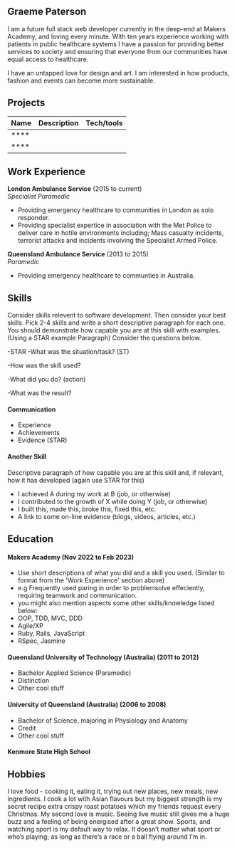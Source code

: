 ## Graeme Paterson

I am a future full stack web developer currently in the deep-end at Makers Academy, and loving every minute. With ten years experience working with patients in public healthcare systems I have a passion for providing better services to society and ensuring that everyone from our communities have equal access to healthcare.

I have an untapped love for design and art. I am interested in how products, fashion and events can become more sustainable.


## Projects

| Name                         | Description       | Tech/tools        |
| ---------------------------- | ----------------- | ----------------- |
| ****                         |                   |                   |
| ****                         |                   |                   |

## Work Experience

**London Ambulance Service** (2015 to current)  
_Specialist Paramedic_

- Providing emergency healthcare to communities in London as solo responder.
- Providing specialist expertice in association with the Met Police to deliver care in hotile environments including; Mass            casualty incidents, terrorist attacks and incidents involving the Specialist Armed Police.

**Queensland Ambulance Service** (2013 to 2015)  
_Paramedic_

- Providing emergency healthcare to communties in Australia.

## Skills

Consider skills relevent to software development. Then consider your best skills. Pick 2-4 skills and write a short descriptive paragraph for each one. You should demonstrate how capable you are at this skill with examples.
(Using a STAR example Paragraph) Consider the questions below.

-STAR
-What was the situation/task? (ST)

-How was the skill used?

-What did you do? (action)

-What was the result?


#### Communication

- Experience
- Achievements
- Evidence (STAR)

#### Another Skill

Descriptive paragraph of how capable you are at this skill and, if relevant, how it has developed (again use STAR for this)

- I achieved A during my work at B (job, or otherwise)
- I contributed to the growth of X while doing Y (job, or otherwise)
- I built this, made this, broke this, fixed this, etc.
- A link to some on-line evidence (blogs, videos, articles, etc.)

## Education

#### Makers Academy (Nov 2022 to Feb 2023)
- Use short descriptions of what you did and a skill you used. (Similar to format from the 'Work Experience' section above)
- e.g Frequently used paring in order to problemsolve effeciently, requiring teamwork and communication.
- you might also mention aspects some other skills/knowledge listed below: 
- OOP, TDD, MVC, DDD
- Agile/XP
- Ruby, Rails, JavaScript
- RSpec, Jasmine

#### Queensland University of Technology (Australia) (2011 to 2012)

- Bachelor Applied Science (Paramedic)
- Distinction
- Other cool stuff

#### University of Queensland (Australia) (2006 to 2008)

- Bachelor of Science, majoring in Physiology and Anatomy
- Credit
- Other cool stuff

#### Kenmore State High School



## Hobbies

I love food - cooking it, eating it, trying out new places, new meals, new ingredients. I cook a lot with Asian flavours but my biggest strength is my secret recipe extra crispy roast potatoes which my friends request every Christmas. My second love is music. Seeing live music still gives me a huge buzz and a feeling of being energised after a great show.
Sports, and watching sport is my default way to relax. It doesn’t matter what sport or who’s playing; as long as there’s a race or a ball flying around I’m in.